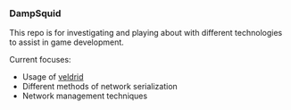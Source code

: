 ### DampSquid

This repo is for investigating and playing about with different technologies to assist in game development.

Current focuses:

- Usage of [veldrid](https://github.com/mellinoe/veldrid)
- Different methods of network serialization
- Network management techniques 